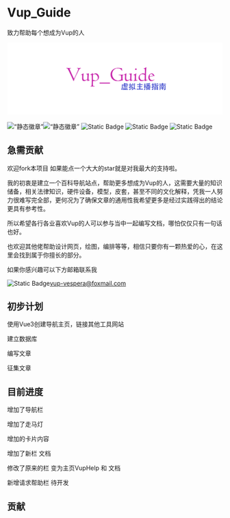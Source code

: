 # Vup_Guide
致力帮助每个想成为Vup的人

![图片](https://github.com/Blackcat-love/Vup_Guide/blob/main/src/assets/vup_guide.png)

<div style=“显示：flex;align-items：居中;justify-content：中心;”><img alt=“静态徽章” src=“https://img.shields.io/badge/Vue3-blue”><img alt=“静态徽章” src=“https://img.shields.io/badge/JavaScript-orange”>       
<img alt="Static Badge" src="https://img.shields.io/badge/vue--router-bule">
    <img alt="Static Badge" src="https://img.shields.io/badge/Node-green?style=flat-square">
    <img alt="Static Badge" src="https://shields.io/badge/MySQL-lightgrey?logo=mysql&style=plastic&logoColor=white&labelColor=blue">
</div>





## 急需贡献

欢迎fork本项目 如果能点一个大大的star就是对我最大的支持啦。

我的初衷是建立一个百科导航站点，帮助更多想成为Vup的人，这需要大量的知识储备，相关法律知识，硬件设备，模型，皮套，甚至不同的文化解释，凭我一人努力很难写完全部，更何况为了确保文章的通用性我希望更多是经过实践得出的结论更具有参考性。

所以希望各行各业喜欢Vup的人可以参与当中一起编写文档，哪怕仅仅只有一句话也好。

也欢迎其他佬帮助设计网页，绘图，编排等等，相信只要你有一颗热爱的心，在这里会找到属于你擅长的部分。

如果你感兴趣可以下方邮箱联系我

<img alt="Static Badge" src="https://img.shields.io/badge/Email-D14836?style=for-the-badge&logo=gmail&logoColor=white" align=left > vup-vespera@foxmail.com



## 初步计划

使用Vue3创建导航主页，链接其他工具网站

建立数据库

编写文章

征集文章

## 目前进度

增加了导航栏

增加了走马灯

增加的卡片内容

增加了新栏 文档 

修改了原来的栏 变为主页VupHelp 和 文档

新增请求帮助栏 待开发



## 贡献



